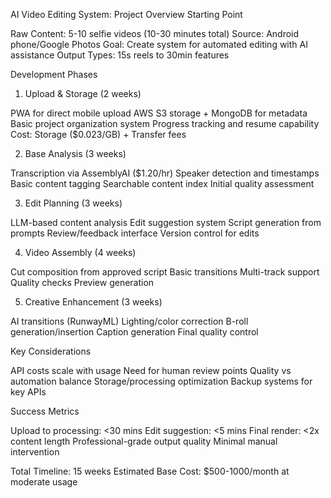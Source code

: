 AI Video Editing System: Project Overview
Starting Point

Raw Content: 5-10 selfie videos (10-30 minutes total)
Source: Android phone/Google Photos
Goal: Create system for automated editing with AI assistance
Output Types: 15s reels to 30min features

Development Phases
1. Upload & Storage (2 weeks)

PWA for direct mobile upload
AWS S3 storage + MongoDB for metadata
Basic project organization system
Progress tracking and resume capability
Cost: Storage ($0.023/GB) + Transfer fees

2. Base Analysis (3 weeks)

Transcription via AssemblyAI ($1.20/hr)
Speaker detection and timestamps
Basic content tagging
Searchable content index
Initial quality assessment

3. Edit Planning (3 weeks)

LLM-based content analysis
Edit suggestion system
Script generation from prompts
Review/feedback interface
Version control for edits

4. Video Assembly (4 weeks)

Cut composition from approved script
Basic transitions
Multi-track support
Quality checks
Preview generation

5. Creative Enhancement (3 weeks)

AI transitions (RunwayML)
Lighting/color correction
B-roll generation/insertion
Caption generation
Final quality control

Key Considerations

API costs scale with usage
Need for human review points
Quality vs automation balance
Storage/processing optimization
Backup systems for key APIs

Success Metrics

Upload to processing: <30 mins
Edit suggestion: <5 mins
Final render: <2x content length
Professional-grade output quality
Minimal manual intervention

Total Timeline: 15 weeks
Estimated Base Cost: $500-1000/month at moderate usage